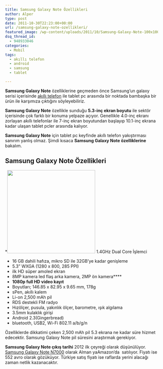 ```yaml
---
title: Samsung Galaxy Note Özellikleri
author: Alper
type: post
date: 2011-10-30T22:23:00+00:00
url: /samsung-galaxy-note-ozellikleri/
featured_image: /wp-content/uploads/2011/10/Samsung-Galaxy-Note-100x100.jpg
dsq_thread_id:
  - 948933046
categories:
  - Mobil
tags:
  - akıllı telefon
  - android
  - samsung
  - tablet

---
```

**Samsung Galaxy Note** özelliklerine geçmeden önce Samsung&#8217;un galaxy serisi içerisinde <a title="akıllı telefon" href="https://www.murekkep.org/etiket/akilli-telefon" target="_blank">akıllı telefon</a> ile tablet pc arasında bir noktada bambaşka bir ürün ile karşımıza çıktığını söyleyebiliriz.

**Samsung Galaxy Note** özellikle sunduğu **5.3-inç ekran boyutu** ile sektör içerisinde çok farklı bir konuma yelpaze açıyor. Genellikle 4.0-inç ekranı zorlayan akıllı telefonlar ile 7-inç ekran boyutundan başlayıp 10.1-inç ekrana kadar ulaşan tablet pcler arasında kalıyor.

**Samsung Galaxy Note** için tablet pc keyfinde akıllı telefon yakıştırması sanırım yanlış olmaz. Şimdi kısaca **Samsung Galaxy Note özelliklerine** bakalım.

## Samsung Galaxy Note Özellikleri

  *<img class="alignright size-full wp-image-6982" title="Samsung Galaxy Note" src="https://www.murekkep.org/wp-content/uploads/2011/10/Samsung-Galaxy-Note.jpg" alt="" width="290" height="274" /> 1.4GHz Dual Core İşlemci
  * 16 GB dahili hafıza, mikro SD ile 32GB’ye kadar genişleme
  * 5.3” WXGA (1280 x 800, 285 PPI)
  * ilk HD süper amoled ekran
  * 8MP kamera led flaş arka kamera, 2MP ön kamera****
  * **1080p full HD video kayıt**
  * Boyutları; 146.85 x 82.95 x 9.65 mm, 178g
  * sPen, akıllı kalem
  * Li-on 2,500 mAh pil
  * RDS destekli FM radyo
  * Hızölçer, pusula, yakınlık ölçer, barometre, ışık algılama
  * 3.5mm kulaklık girişi
  * Android 2.3(Gingerbread)
  * bluetooth, USB2, Wi-Fi 802.11 a/b/g/n

Özelliklerde dikkatimi çeken 2,500 mAh pil 5.3 ekrana ne kadar süre hizmet edecektir. Samsung Galaxy Note pil süresini araştırmak gerekiyor.

**Samsung Galaxy Note çıkış tarihi** 2012 ilk çeyreği olarak düşünülüyor. <a title="Samsung Galaxy Note N7000" href="https://www.amazon.de/Samsung-Galaxy-Smartphone-AMOLED-Touchscreen-Android/dp/B005SYZ4SQ/ref=sr_1_1?ie=UTF8&qid=1319774330&sr=8-1" target="_blank">Samsung Galaxy Note N7000</a> olarak Alman yaAmazon&#8217;da  satılıyor. Fiyatı ise 552 avro olarak gözüküyor. Türkiye satış fiyatı ise raflarda yerini alacağı zaman netlik kazanacaktır.